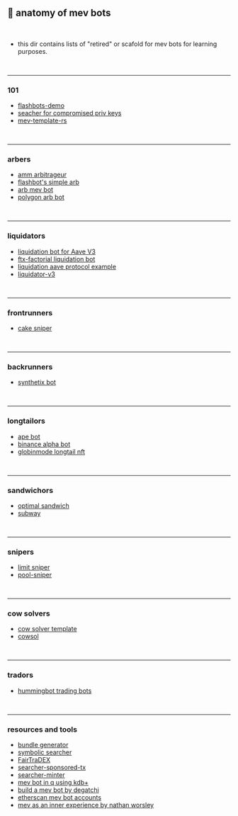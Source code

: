 ## 🤖 anatomy of mev bots

<br>

* this dir contains lists of "retired" or scafold for mev bots for learning purposes.

<br>

---

### 101

* [flashbots-demo](https://github.com/0xblocks/flashbots-demo)
* [seacher for compromised priv keys](https://github.com/flashbots/searcher-sponsored-tx)
* [mev-template-rs](https://github.com/degatchi/mev-template-rs)

<br>

---

### arbers


* [amm arbitrageur](https://github.com/paco0x/amm-arbitrageur)
* [flashbot's simple arb](https://github.com/flashbots/simple-arbitrage)
* [arb mev bot](https://github.com/scapula07/arbitrage-mev-bot)
* [polygon arb bot](https://github.com/OnlyF0uR/Polygon-Arbitrage-Bot)

<br>

---

### liquidators

* [liquidation bot for Aave V3](https://github.com/massun-onibakuchi/grim-reaper)
* [ftx-factorial liquidation bot](https://github.com/fxfactorial/liquidation-bot-fall-2020)
* [liquidation aave protocol example](https://github.com/ialberquilla/aave-liquidation)
* [liquidator-v3](https://github.com/blockworks-foundation/liquidator-v3)


<br>

---

### frontrunners

* [cake sniper](https://github.com/Supercycled/cake_sniper)

<br>

---

### backrunners

* [synthetix bot](https://github.com/bertmiller/sMEV)

<br>

---

### longtailors

* [ape bot](https://github.com/duckdegen/apebot)
* [binance alpha bot](https://github.com/duckdegen/apebot)
* [globinmode longtail nft](https://github.com/Anish-Agnihotri/goblinmode)


<br>

---

### sandwichors

* [optimal sandwich](https://github.com/mevcheb/optimal-sandwich)
* [subway](https://github.com/libevm/subway)

<br>

---

### snipers

* [limit sniper](https://github.com/CryptoGnome/Limit-Sniper)
* [pool-sniper](https://github.com/Anish-Agnihotri/pool-sniper)

<br>

---

### cow solvers

* [cow solver template](https://github.com/cowprotocol/solver-template-py)
* [cowsol](https://github.com/MEV-WAIFU-LABS/cow_arbitrage_solver)

<br>

---

### tradors

* [hummingbot trading bots](https://hummingbot.org/)

<br>

---

### resources and tools

* [bundle generator](https://github.com/Alcibiades-Capital/mev_bundle_generator)
* [symbolic searcher](https://github.com/bzhang42/symbolic-searcher)
* [FairTraDEX](https://github.com/MEVProof/Contracts)
* [searcher-sponsored-tx](https://github.com/flashbots/searcher-sponsored-tx)
* [searcher-minter](https://github.com/flashbots/searcher-minter)
* [mev bot in q using kdb+](https://github.com/sambacha/q-evm)
* [build a mev bot by degatchi](https://www.degatchi.com/articles/how-to-build-a-mev-bot)
* [etherscan mev bot accounts](https://etherscan.io/accounts/label/mev-bot)
* [mev as an inner experience by nathan worsley](https://www.youtube.com/watch?v=9iHlyaRsgYI)

